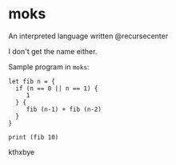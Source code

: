 # moks
An interpreted language written @recursecenter

I don't get the name either.

Sample program in `moks`:

```moks
let fib n = {
  if (n == 0 || n == 1) {
     1
  } {
     fib (n-1) + fib (n-2)
  }
}

print (fib 10)

```

kthxbye
